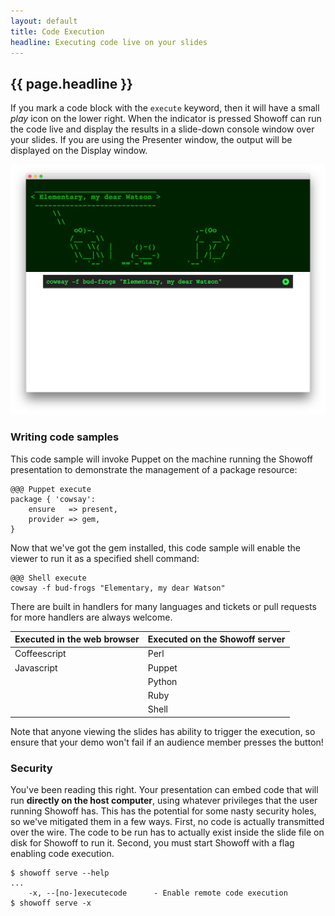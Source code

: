 ```yaml
---
layout: default
title: Code Execution
headline: Executing code live on your slides
---
```


## {{ page.headline }}

If you mark a code block with the `execute` keyword, then it will have a small
*play* icon on the lower right. When the indicator is pressed Showoff can run the
code live and display the results in a slide-down console window over your slides.
If you are using the Presenter window, the output will be displayed on the
Display window.

![Code execution](../screenshots/executing_code_results.png)


### Writing code samples

This code sample will invoke Puppet on the machine running the Showoff presentation
to demonstrate the management of a package resource:

    @@@ Puppet execute
    package { 'cowsay':
        ensure   => present,
        provider => gem,
    }

Now that we've got the gem installed, this code sample will enable the viewer to
run it as a specified shell command:
 
    @@@ Shell execute
    cowsay -f bud-frogs "Elementary, my dear Watson"

There are built in handlers for many languages and tickets or pull requests for more
handlers are always welcome.

| Executed in the web browser | Executed on the Showoff server |
|-----------------------------|--------------------------------|
| Coffeescript                | Perl                           |
| Javascript                  | Puppet                         |
|                             | Python                         |
|                             | Ruby                           |
|                             | Shell                          |

Note that anyone viewing the slides has ability to trigger the execution, so
ensure that your demo won't fail if an audience member presses the button!


### Security

You've been reading this right. Your presentation can embed code that will run
**directly on the host computer**, using whatever privileges that the user running
Showoff has.  This has the potential for some nasty security holes, so we've
mitigated them in a few ways. First, no code is actually transmitted over the
wire. The code to be run has to actually exist inside the slide file on disk for
Showoff to run it.  Second, you must start Showoff with a flag enabling code
execution.

    $ showoff serve --help
    ...
        -x, --[no-]executecode      - Enable remote code execution
    $ showoff serve -x
